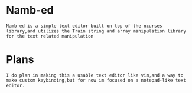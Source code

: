 # Namb-ed
    Namb-ed is a simple text editor built on top of the ncurses library,and utilizes the Train string and array manipulation library for the text related manipulation

# Plans
    I do plan in making this a usable text editor like vim,and a way to make custom keybinding,but for now im focused on a notepad-like text editor.

